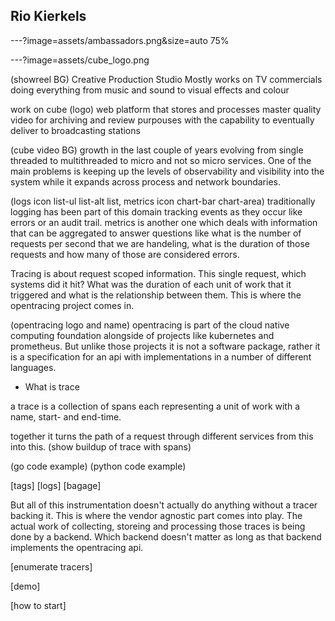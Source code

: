 ## Rio Kierkels

---?image=assets/ambassadors.png&size=auto 75%

---?image=assets/cube_logo.png

(showreel BG)
Creative Production Studio
Mostly works on TV commercials doing everything from music and sound to visual effects and colour

work on cube (logo)
web platform that stores and processes master quality video for archiving and review purpouses
with the capability to eventually deliver to broadcasting stations

(cube video BG)
growth in the last couple of years evolving
from single threaded to multithreaded to micro and not so micro services.
One of the main problems is keeping up the levels of observability and visibility
into the system while it expands across process and network boundaries.

(logs icon list-ul list-alt list, metrics icon chart-bar chart-area)
traditionally logging has been part of this domain tracking events as they occur like errors or an audit trail.
metrics is another one which deals with information that can be aggregated to answer questions like
what is the number of requests per second that we are handeling, what is the duration of those requests
and how many of those are considered errors.

Tracing is about request scoped information. This single request, which systems did it hit? What was the duration of each unit of work that it triggered and what is the relationship between them. This is where the opentracing project comes in.

(opentracing logo and name)
opentracing is part of the cloud native computing foundation alongside of projects like kubernetes and prometheus. 
But unlike those projects it is not a software package, rather it is a specification for an api with implementations in a number of different languages.

- What is trace

a trace is a collection of spans each representing a unit of work with a name, start- and end-time.

together it turns the path of a request through different services from this into this.
(show buildup of trace with spans)

(go code example)
(python code example)

[tags]
[logs]
[bagage]

But all of this instrumentation doesn't actually do anything without a tracer backing it. This is where the vendor agnostic part comes into play.
The actual work of collecting, storeing and processing those traces is being done by a backend. Which backend doesn't matter as long as that backend implements the opentracing api.

[enumerate tracers]

[demo]

[how to start]